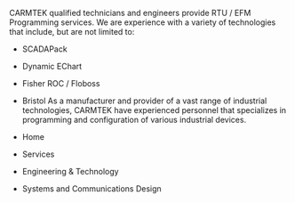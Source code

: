 CARMTEK qualified technicians and engineers provide RTU / EFM Programming services. We are experience with a variety of technologies that include, but are not limited to:

  * SCADAPack
  * Dynamic EChart
  * Fisher ROC / Floboss
  * Bristol
As a manufacturer and provider of a vast range of industrial technologies, CARMTEK have experienced personnel that specializes in programming and configuration of various industrial devices.

  * Home
  * Services
  * Engineering & Technology
  * Systems and Communications Design